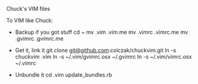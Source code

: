 Chuck's VIM files

To VIM like Chuck:

* Backup if you got stuff
    cd ~
    mv .vim .vim.me
    mv .vimrc .vimrc.me
    mv .gvimrc .gvimrc.me

* Get it, link it
    git clone git@github.com:colczak/chuckvim.git
    ln -s chuckvim .vim
    ln -s ~/.vim/gvimrc.osx ~/.gvimrc
    ln -s ~/.vim/vimrc.osx ~/.vimrc

* Unbundle it
    cd .vim
    update_bundles.rb

